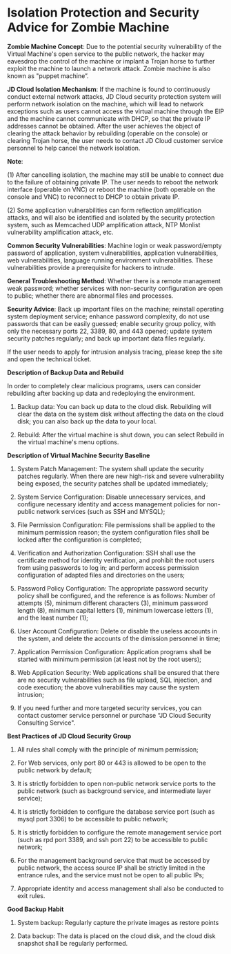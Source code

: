 # Isolation Protection and Security Advice for Zombie Machine

**Zombie Machine Concept**: Due to the potential security vulnerability of the Virtual Machine's open service to the public network, the hacker may eavesdrop the control of the machine or implant a Trojan horse to further exploit the machine to launch a network attack. Zombie machine is also known as "puppet machine”.

**JD Cloud Isolation Mechanism**: If the machine is found to continuously conduct external network attacks, JD Cloud security protection system will perform network isolation on the machine, which will lead to network exceptions such as users cannot access the virtual machine through the EIP and the machine cannot communicate with DHCP, so that the private IP addresses cannot be obtained. After the user achieves the object of clearing the attack behavior by rebuilding (operable on the console) or clearing Trojan horse, the user needs to contact JD Cloud customer service personnel to help cancel the network isolation.

**Note**:

(1) After cancelling isolation, the machine may still be unable to connect due to the failure of obtaining private IP. The user needs to reboot the network interface (operable on VNC) or reboot the machine (both operable on the console and VNC) to reconnect to DHCP to obtain private IP.

(2) Some application vulnerabilities can form reflection amplification attacks, and will also be identified and isolated by the security protection system, such as Memcached UDP amplification attack, NTP Monlist vulnerability amplification attack, etc.

**Common Security Vulnerabilities**: Machine login or weak password/empty password of application, system vulnerabilities, application vulnerabilities, web vulnerabilities, language running environment vulnerabilities. These vulnerabilities provide a prerequisite for hackers to intrude.

**General Troubleshooting Method**: Whether there is a remote management weak password; whether services with non-security configuration are open to public; whether there are abnormal files and processes.

**Security Advice**: Back up important files on the machine; reinstall operating system deployment service; enhance password complexity, do not use passwords that can be easily guessed; enable security group policy, with only the necessary ports 22, 3389, 80, and 443 opened; update system security patches regularly; and back up important data files regularly.

If the user needs to apply for intrusion analysis tracing, please keep the site and open the technical ticket.

**Description of Backup Data and Rebuild**

In order to completely clear malicious programs, users can consider rebuilding after backing up data and redeploying the environment.

1. Backup data: You can back up data to the cloud disk. Rebuilding will clear the data on the system disk without affecting the data on the cloud disk; you can also back up the data to your local.

2. Rebuild: After the virtual machine is shut down, you can select Rebuild in the virtual machine's menu options.

**Description of Virtual Machine Security Baseline**

1. System Patch Management: The system shall update the security patches regularly. When there are new high-risk and severe vulnerability being exposed, the security patches shall be updated immediately;

2. System Service Configuration: Disable unnecessary services, and configure necessary identity and access management policies for non-public network services (such as SSH and MYSQL);

3. File Permission Configuration: File permissions shall be applied to the minimum permission reason; the system configuration files shall be locked after the configuration is completed;

4. Verification and Authorization Configuration: SSH shall use the certificate method for identity verification, and prohibit the root users from using passwords to log in; and perform access permission configuration of adapted files and directories on the users;

5. Password Policy Configuration: The appropriate password security policy shall be configured, and the reference is as follows: Number of attempts (5), minimum different characters (3), minimum password length (8), minimum capital letters (1), minimum lowercase letters (1), and the least number (1);

6. User Account Configuration: Delete or disable the useless accounts in the system, and delete the accounts of the dimission personnel in time;

7. Application Permission Configuration: Application programs shall be started with minimum permission (at least not by the root users);

8. Web Application Security: Web applications shall be ensured that there are no security vulnerabilities such as file upload, SQL injection, and code execution; the above vulnerabilities may cause the system intrusion;

9. If you need further and more targeted security services, you can contact customer service personnel or purchase “JD Cloud Security Consulting Service".

**Best Practices of JD Cloud Security Group**

1. All rules shall comply with the principle of minimum permission;

2. For Web services, only port 80 or 443 is allowed to be open to the public network by default;

3. It is strictly forbidden to open non-public network service ports to the public network (such as background service, and intermediate layer service);

4. It is strictly forbidden to configure the database service port (such as mysql port 3306) to be accessible to public network;

5. It is strictly forbidden to configure the remote management service port (such as rpd port 3389, and ssh port 22) to be accessible to public network;

6. For the management background service that must be accessed by public network, the access source IP shall be strictly limited in the entrance rules, and the service must not be open to all public IPs;

7. Appropriate identity and access management shall also be conducted to exit rules.

**Good Backup Habit**

1. System backup: Regularly capture the private images as restore points

2. Data backup: The data is placed on the cloud disk, and the cloud disk snapshot shall be regularly performed.
